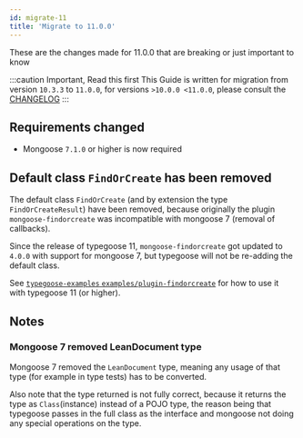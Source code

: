 ```yaml
---
id: migrate-11
title: 'Migrate to 11.0.0'
---
```


These are the changes made for 11.0.0 that are breaking or just important to know

:::caution Important, Read this first
This Guide is written for migration from version `10.3.3` to `11.0.0`, for versions `>10.0.0 <11.0.0`, please consult the [CHANGELOG](https://github.com/typegoose/typegoose/blob/master/CHANGELOG.md)
:::

## Requirements changed

- Mongoose `7.1.0` or higher is now required

## Default class `FindOrCreate` has been removed

The default class `FindOrCreate` (and by extension the type `FindOrCreateResult`) have been removed, because originally the plugin `mongoose-findorcreate` was incompatible with mongoose 7 (removal of callbacks).

Since the release of typegoose 11, `mongoose-findorcreate` got updated to `4.0.0` with support for mongoose 7, but typegoose will not be re-adding the default class.

See [`typegoose-examples` `examples/plugin-findorcreate`](https://github.com/typegoose/typegoose-examples/tree/master/examples/plugin-findorcreate) for how to use it with typegoose 11 (or higher).

## Notes

### Mongoose 7 removed LeanDocument type

Mongoose 7 removed the `LeanDocument` type, meaning any usage of that type (for example in type tests) has to be converted.

Also note that the type returned is not fully correct, because it returns the type as `Class`(instance) instead of a POJO type, the reason being that typegoose passes in the full class as the interface and mongoose not doing any special operations on the type.
